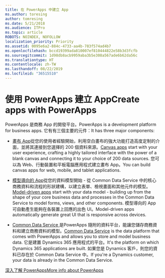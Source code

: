 ```yaml
---
title: 在 PowerApps 中建立 App
ms.author: toresing
author: tomresing
ms.date: 5/21/2018
ms.audience: ITPro
ms.topic: article
ROBOTS: NOINDEX, NOFOLLOW
localization_priority: Priority
ms.assetid: 0095e6a2-884c-4733-aa4b-783f574ad4b7
ms.openlocfilehash: bccd19399ada810007ef810444822e58b3d3fcfb
ms.sourcegitcommit: 1d98db8acb9959aba3b5e308a567ade6b62da56c
ms.translationtype: HT
ms.contentlocale: zh-TW
ms.lasthandoff: 08/22/2019
ms.locfileid: "36515510"
---
```

# <a name="create-apps-with-powerapps"></a><span data-ttu-id="e33f1-102">使用 PowerApps 建立 App</span><span class="sxs-lookup"><span data-stu-id="e33f1-102">Create apps with PowerApps</span></span>

<span data-ttu-id="e33f1-103">PowerApps 是商務 App 的開發平台。</span><span class="sxs-lookup"><span data-stu-id="e33f1-103">PowerApps is a development platform for business apps.</span></span> <span data-ttu-id="e33f1-104">它有有三個主要的元件：</span><span class="sxs-lookup"><span data-stu-id="e33f1-104">It has three major components:</span></span> 
  
- <span data-ttu-id="e33f1-105">[畫布 App](https://go.microsoft.com/fwlink/?linkid=874495)從您的使用者經驗開始，利用空白畫布的強大功能打造高度定制的介面，並將其連接到您選擇的 200 個資料來源。</span><span class="sxs-lookup"><span data-stu-id="e33f1-105">[Canvas apps](https://go.microsoft.com/fwlink/?linkid=874495) start with your user experience, crafting a highly tailored interface with the power of a blank canvas and connecting it to your choice of 200 data sources.</span></span> <span data-ttu-id="e33f1-106">您可以為 Web、行動裝置和平板電腦應用程式建立畫布 App。</span><span class="sxs-lookup"><span data-stu-id="e33f1-106">You can build canvas apps for web, mobile, and tablet applications.</span></span> 
    
- <span data-ttu-id="e33f1-107">[模型導向的 App](https://go.microsoft.com/fwlink/?linkid=874496)從您的資料模型開始 - 從 Common Data Service 中的核心商務資料和流程的形狀建構，以建立表單、檢視畫面和其他元件的模型。</span><span class="sxs-lookup"><span data-stu-id="e33f1-107">[Model-driven apps](https://go.microsoft.com/fwlink/?linkid=874496) start with your data model - building up from the shape of your core business data and processes in the Common Data Service to model forms, views, and other components.</span></span> <span data-ttu-id="e33f1-108">模型導向的 App 可自動產生能夠在各裝置上回應的出色 UI。</span><span class="sxs-lookup"><span data-stu-id="e33f1-108">Model-driven apps automatically generate great UI that is responsive across devices.</span></span> 
    
- <span data-ttu-id="e33f1-109">[Common Data Service ](https://go.microsoft.com/fwlink/?linkid=874497) 是PowerApps 隨附的資料平台，能讓您儲存商務資料和建立商務資料的模型。</span><span class="sxs-lookup"><span data-stu-id="e33f1-109">[Common Data Service](https://go.microsoft.com/fwlink/?linkid=874497) is the data platform that comes with PowerApps and allows you to store and model business data.</span></span> <span data-ttu-id="e33f1-110">它是建置 Dynamics 365 應用程式的平台。</span><span class="sxs-lookup"><span data-stu-id="e33f1-110">It's the platform on which Dynamics 365 applications are built.</span></span> <span data-ttu-id="e33f1-111">如果您是 Dynamics 客戶，則您的資料已存在於 Common Data Service 中。</span><span class="sxs-lookup"><span data-stu-id="e33f1-111">If you're a Dynamics customer, your data is already in the Common Data Service.</span></span> 
    
[<span data-ttu-id="e33f1-112">深入了解 PowerApps</span><span class="sxs-lookup"><span data-stu-id="e33f1-112">More info about PowerApps</span></span>](https://go.microsoft.com/fwlink/?linkid=874498)
  

